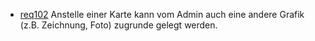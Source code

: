 * [req102](https://github.com/PolitAktiv/politaktiv-requirements/tree/master/de/requirements/req102/req102.md) Anstelle einer Karte kann vom Admin auch eine andere Grafik (z.B. Zeichnung, Foto) zugrunde gelegt werden.